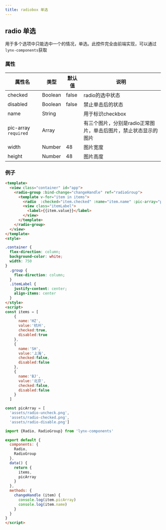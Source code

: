 ```yaml
---
title: radiobox 单选
---
```


## radio 单选

用于多个选项中只能选中一个的情况，单选。此控件完全由前端实现，可以通过`lynx-components`获取


### 属性

| 属性名 | 类型 | 默认值 | 说明 |
|---|---|---|---|
| checked| Boolean | false | radio的选中状态 |
| disabled | Boolean | false | 禁止单击后的状态 |
| name | String |  | 用于标识checkbox |
| pic-array  `required` | Array |  | 有三个图片，分别是radio正常图片，单击后图片，禁止状态显示的图片 |
| width | Number | 48| 图片宽度 |
| height | Number | 48 | 图片高度 |

### 例子

```html
<template>
  <view class="container" id="app">
    <radio-group :bind-change="changeHandle" ref="radioGroup">
      <template v-for="item in items">
        <radio  :checked="item.checked" :name="item.name" :pic-array="picArray" :disabled="item.disabled"></radio>
        <view class="itemLabel">
          <label>{{item.value}}</label>
        </view>
      </template>
    </radio-group>
  </view>
</template>
<style>

.container {
  flex-direction: column;
  background-color: white;
  width: 750
}
  .group {
    flex-direction: column;
  }
  .itemLabel {
    justify-content: center;
    align-items: center
  }
</style>
<script>
const items = [
    {
      name:'HZ',
      value:'杭州',
      checked:true,
      disabled:true
    },
    {
      name:'SH',
      value:'上海',
      checked:false,
      disabled:false
    },
    {
      name:'BJ',
      value:'北京',
      checked:false,
      disabled:false
    }
  ]

const picArray = [
  'assets/radio-uncheck.png',
  'assets/radio-checked.png',
  'assets/radio-disable.png']

import {Radio, RadioGroup} from 'lynx-components'

export default {
  components: {
    Radio,
    RadioGroup
  },
  data() {
    return {
      items,
      picArray
    }
  },
  methods: {
    changeHandle (item) {
      console.log(item.picArray)
      console.log(item.name)
    }
  }
}
</script>
```

